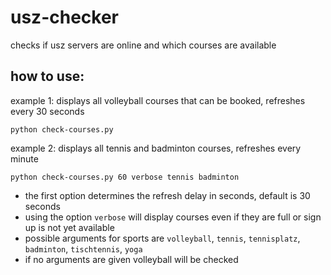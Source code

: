 # usz-checker
checks if usz servers are online and which courses are available

## how to use:

example 1: displays all volleyball courses that can be booked, refreshes every 30 seconds
```
python check-courses.py
```

example 2: displays all tennis and badminton courses, refreshes every minute
```
python check-courses.py 60 verbose tennis badminton
```
- the first option determines the refresh delay in seconds, default is 30 seconds
- using the option ```verbose``` will display courses even if they are full or sign up is not yet available
- possible arguments for sports are ```volleyball```, ```tennis```, ```tennisplatz```, ```badminton```, ```tischtennis```, ```yoga```
- if no arguments are given volleyball will be checked